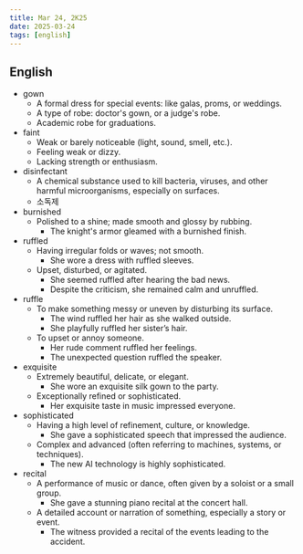 ```yaml
---
title: Mar 24, 2K25
date: 2025-03-24
tags: [english]
---
```


## English

- gown
  - A formal dress for special events: like galas, proms, or weddings.
  - A type of robe: doctor's gown, or a judge's robe.
  - Academic robe for graduations.
- faint
  - Weak or barely noticeable (light, sound, smell, etc.).
  - Feeling weak or dizzy.
  - Lacking strength or enthusiasm.
- disinfectant
  - A chemical substance used to kill bacteria, viruses, and other harmful microorganisms, especially on surfaces.
  - 소독제
- burnished
  - Polished to a shine; made smooth and glossy by rubbing.
    - The knight's armor gleamed with a burnished finish.
- ruffled
  - Having irregular folds or waves; not smooth.
    - She wore a dress with ruffled sleeves.
  - Upset, disturbed, or agitated.
    - She seemed ruffled after hearing the bad news.
    - Despite the criticism, she remained calm and unruffled.
- ruffle
  - To make something messy or uneven by disturbing its surface.
    - The wind ruffled her hair as she walked outside.
    - She playfully ruffled her sister’s hair.
  - To upset or annoy someone.
    - Her rude comment ruffled her feelings.
    - The unexpected question ruffled the speaker.
- exquisite
  - Extremely beautiful, delicate, or elegant.
    - She wore an exquisite silk gown to the party.
  - Exceptionally refined or sophisticated.
    - Her exquisite taste in music impressed everyone.
- sophisticated
  - Having a high level of refinement, culture, or knowledge.
    - She gave a sophisticated speech that impressed the audience.
  - Complex and advanced (often referring to machines, systems, or techniques).
    - The new AI technology is highly sophisticated.
- recital
  - A performance of music or dance, often given by a soloist or a small group.
    - She gave a stunning piano recital at the concert hall.
  - A detailed account or narration of something, especially a story or event.
    - The witness provided a recital of the events leading to the accident.